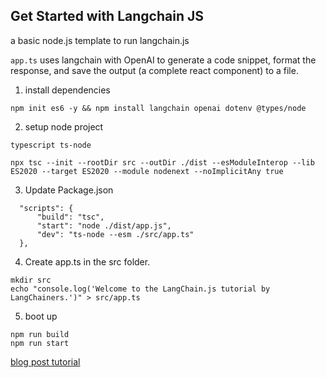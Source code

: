 ## Get Started with Langchain JS 
a basic node.js template to run langchain.js

`app.ts` uses langchain with OpenAI to generate a code snippet, format the response, and save the output (a complete react component) to a file.

1. install dependencies

```
npm init es6 -y && npm install langchain openai dotenv @types/node
```
2. setup node project
```
typescript ts-node 
```

```
npx tsc --init --rootDir src --outDir ./dist --esModuleInterop --lib ES2020 --target ES2020 --module nodenext --noImplicitAny true
```

3. Update Package.json

```
  "scripts": { 
      "build": "tsc", 
      "start": "node ./dist/app.js", 
      "dev": "ts-node --esm ./src/app.ts"
  },
  ```

4. Create app.ts in the src folder.
```
mkdir src 
echo "console.log('Welcome to the LangChain.js tutorial by LangChainers.')" > src/app.ts
```

5. boot up 
```
npm run build
npm run start
```

[blog post tutorial](https://langchainers.hashnode.dev/getting-started-with-langchainjs)

